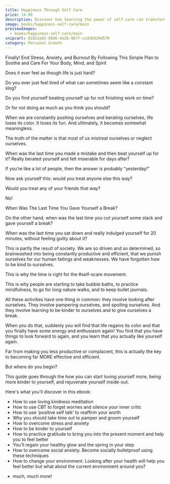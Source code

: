 ```yaml
---
title: Happiness Through Self Care
price: 14.99
description: Discover how learning the power of self-care can transform your life and make you happier, healthier, and more productive.
image: books/happiness-self-care/main
previewImages:
  - books/happiness-self-care/main
snipcart: 81812e82-68d6-4e2b-967f-ca33b920d570
category: Personal Growth
---
```


Finally! End Stress, Anxiety, and Burnout By Following This Simple Plan to Soothe and Care For Your Body, Mind, and Spirit

Does it ever feel as though life is just hard?

Do you ever just feel tired of what can sometimes seem like a constant slog?

Do you find yourself beating yourself up for not finishing work on time?

Or for not doing as much as you think you should?

When we are constantly pushing ourselves and berating ourselves, life loses its color. It loses its fun. And ultimately, it becomes somewhat meaningless.

The truth of the matter is that most of us mistreat ourselves or neglect ourselves.

When was the last time you made a mistake and then beat yourself up for it? Really berated yourself and felt miserable for days after?

If you’re like a lot of people, then the answer is probably “yesterday!”

Now ask yourself this: would you treat anyone else this way?

Would you treat any of your friends that way?

No!

When Was The Last Time You Gave Yourself a Break?

On the other hand, when was the last time you cut yourself some slack and gave yourself a break?

When was the last time you sat down and really indulged yourself for 20 minutes, without feeling guilty about it?

This is partly the result of society. We are so driven and so determined, so brainwashed into being constantly productive and efficient, that we punish ourselves for our human failings and weaknesses.
We have forgotten how to be kind to ourselves.

This is why the time is right for the #self-scare movement.

This is why people are starting to take bubble baths, to practice mindfulness, to go for long nature walks, and to keep bullet journals.

All these activities have one thing in common: they involve looking after ourselves. They involve pampering ourselves, and spoiling ourselves. And they involve learning to be kinder to ourselves and to give ourselves a break.

When you do that, suddenly you will find that life regains its color and that you finally have some energy and enthusiasm again! You find that you have things to look forward to again, and you learn that you actually like yourself again.

Far from making you less productive or complacent, this is actually the key to becoming far MORE effective and efficient.

But where do you begin?

This guide goes through the how you can start loving yourself more, being more kinder to yourself, and rejuvenate yourself inside-out.

Here's what you'll discover in this ebook:

- How to use loving kindness meditation
- How to use CBT to forget worries and silence your inner critic
- How to use ‘positive self talk’ to reaffirm your worth
- Why you should take time out to pamper and groom yourself
- How to overcome stress and anxiety
- How to be kinder to yourself
- How to practice gratitude to bring you into the present moment and help you to feel better
- You’ll regain your healthy glow and the spring in your step
- How to overcome social anxiety. Become socially bulletproof using these techniques
- How to change your environment. Looking after your health will help you feel better but what about the current environment around you?

* much, much more!
